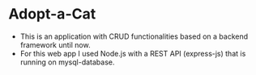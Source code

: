 # Adopt-a-Cat

- This is an application with CRUD functionalities based on a backend framework until now.
- For this web app I used Node.js with a REST API (express-js) that is running on mysql-database.

